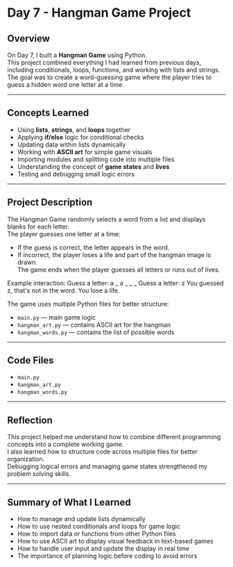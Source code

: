 # Day 7 - Hangman Game Project

## Overview
On Day 7, I built a **Hangman Game** using Python.  
This project combined everything I had learned from previous days, including conditionals, loops, functions, and working with lists and strings.  
The goal was to create a word-guessing game where the player tries to guess a hidden word one letter at a time.

---

## Concepts Learned
- Using **lists**, **strings**, and **loops** together  
- Applying **if/else** logic for conditional checks  
- Updating data within lists dynamically  
- Working with **ASCII art** for simple game visuals  
- Importing modules and splitting code into multiple files  
- Understanding the concept of **game states** and **lives**  
- Testing and debugging small logic errors

---

## Project Description
The Hangman Game randomly selects a word from a list and displays blanks for each letter.  
The player guesses one letter at a time:
- If the guess is correct, the letter appears in the word.  
- If incorrect, the player loses a life and part of the hangman image is drawn.  
The game ends when the player guesses all letters or runs out of lives.

Example interaction:
Guess a letter: a
_ a _ _ _
Guess a letter: z
You guessed z, that's not in the word. You lose a life.

The game uses multiple Python files for better structure:
- `main.py` — main game logic  
- `hangman_art.py` — contains ASCII art for the hangman  
- `hangman_words.py` — contains the list of possible words  

---

## Code Files
- `main.py`
- `hangman_art.py`
- `hangman_words.py`

---

## Reflection
This project helped me understand how to combine different programming concepts into a complete working game.  
I also learned how to structure code across multiple files for better organization.  
Debugging logical errors and managing game states strengthened my problem solving skills.

---

## Summary of What I Learned
- How to manage and update lists dynamically  
- How to use nested conditionals and loops for game logic  
- How to import data or functions from other Python files  
- How to use ASCII art to display visual feedback in text-based games  
- How to handle user input and update the display in real time  
- The importance of planning logic before coding to avoid errors
